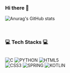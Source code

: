 ### Hi there 👋

![Anurag's GitHub stats](https://github-readme-stats.vercel.app/api?username=namdaeun&show_icons=true&theme=radical)
<br><br><br>
### 💻 Tech Stacks 💻
<br/>
<img alt="C" src ="https://img.shields.io/badge/C-A8B9CC.svg?&style=for-the-badge&logo=C&logoColor=white"/> <img alt="PYTHON" src ="https://img.shields.io/badge/PYTHON-3776AB.svg?&style=for-the-badge&logo=PYTHON&logoColor=white"/> <img alt="HTML5" src ="https://img.shields.io/badge/HTML5-E34F26.svg?&style=for-the-badge&logo=HTML5&logoColor=white"/> <br/><img alt="CSS3" src ="https://img.shields.io/badge/CSS3-1572B6.svg?&style=for-the-badge&logo=CSS3&logoColor=white"/> <img alt="SPRING" src ="https://img.shields.io/badge/SPRING-6DB33F.svg?&style=for-the-badge&logo=SPRING&logoColor=white"/> <img alt="KOTLIN" src ="https://img.shields.io/badge/KOTLIN-7F52FF.svg?&style=for-the-badge&logo=KOTLIN&logoColor=white"/>
